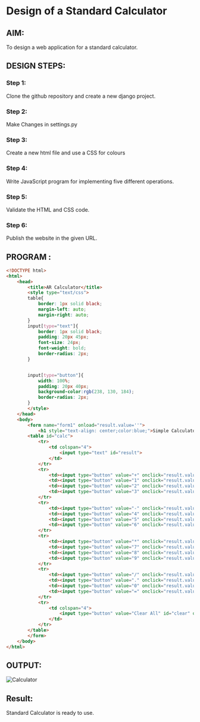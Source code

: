 # Design of a Standard Calculator

## AIM:

To design a web application for a standard calculator.

## DESIGN STEPS:

### Step 1:
Clone the github repository and create a new django project.

### Step 2:
Make Changes in settings.py

### Step 3:
Create a new html file and use a CSS for colours


### Step 4:
Write JavaScript program for implementing five different operations.

### Step 5:

Validate the HTML and CSS code.

### Step 6:

Publish the website in the given URL.

## PROGRAM :
```html
<!DOCTYPE html>
<html>
    <head>
        <title>AR Calculator</title>
        <style type="text/css">
        table{
            border: 1px solid black;
            margin-left: auto;
            margin-right: auto;
        }
        input[type="text"]{
            border: 1px solid black;
            padding: 20px 45px;
            font-size: 24px;
            font-weight: bold;
            border-radius: 2px;
        }


        input[type="button"]{
            width: 100%;
            padding: 20px 40px;
            background-color:rgb(238, 130, 184);
            border-radius: 2px;
        }
        </style>
    </head>
    <body>
        <form name="form1" onload="result.value=''">
            <h1 style="text-align: center;color:blue;">Simple Calculator</h1>
        <table id="calc">
            <tr>
                <td colspan="4">
                    <input type="text" id="result">
                </td>
            </tr>
            <tr>
                <td><input type="button" value="+" onclick="result.value+='+'"/></td>
                <td><input type="button" value="1" onclick="result.value+='1'"/></td>
                <td><input type="button" value="2" onclick="result.value+='2'"/></td>
                <td><input type="button" value="3" onclick="result.value+='3'"/></td>
            </tr>
            <tr>
                <td><input type="button" value="-" onclick="result.value+='-'"/></td>
                <td><input type="button" value="4" onclick="result.value+='4'"/></td>
                <td><input type="button" value="5" onclick="result.value+='5'"/></td>
                <td><input type="button" value="6" onclick="result.value+='6'"/></td>
            </tr>
            <tr>
                <td><input type="button" value="*" onclick="result.value+='*'"/></td>
                <td><input type="button" value="7" onclick="result.value+='7'"/></td>
                <td><input type="button" value="8" onclick="result.value+='8'"/></td>
                <td><input type="button" value="9" onclick="result.value+='9'"/></td>
            </tr>
            <tr>
                <td><input type="button" value="/" onclick="result.value+='/'"/></td>
                <td><input type="button" value="." onclick="result.value+='.'"/></td>
                <td><input type="button" value="0" onclick="result.value+='0'"/></td>
                <td><input type="button" value="=" onclick="result.value=eval(result.value)"/></td>
            </tr>
            <tr>
                <td colspan="4">
                    <input type="button" value="Clear All" id="clear" onclick="result.value=''">
                </td>
            </tr>
        </table>
        </form>
    </body>
</html>
```

## OUTPUT:
![Calculator](https://github.com/Aakashraj04/standard-calculator/assets/121117266/d848e272-ad8b-42c2-817d-3b3223a1219c)


## Result:
Standard Calculator is ready to use.

